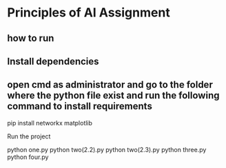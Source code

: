 # Principles of AI Assignment

## how to run
## Install dependencies
## open cmd as administrator and go to the folder where the python file exist and run the following command to install requirements 

pip install networkx matplotlib

Run the project

python one.py
python two(2.2).py
python two(2.3).py
python three.py
python four.py
